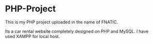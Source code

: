 # PHP-Project
This is my PHP project uploaded in the name of FNATIC.

Its a car rental website completely designed on PHP and MySQL.
I have used XAMPP for local host. 
